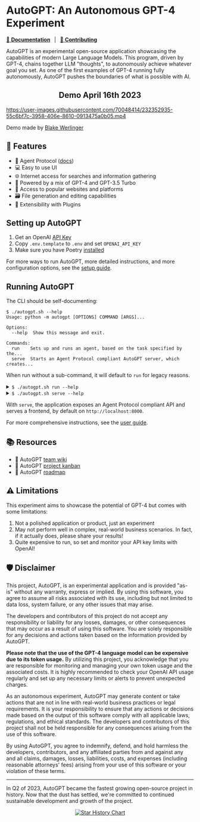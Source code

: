 # AutoGPT: An Autonomous GPT-4 Experiment

[📖 **Documentation**][docs]
&ensp;|&ensp;
[🚀 **Contributing**](../../CONTRIBUTING.md)

AutoGPT is an experimental open-source application showcasing the capabilities of modern Large Language Models. This program, driven by GPT-4, chains together LLM "thoughts", to autonomously achieve whatever goal you set. As one of the first examples of GPT-4 running fully autonomously, AutoGPT pushes the boundaries of what is possible with AI.

<h2 align="center"> Demo April 16th 2023 </h2>

https://user-images.githubusercontent.com/70048414/232352935-55c6bf7c-3958-406e-8610-0913475a0b05.mp4

Demo made by <a href=https://twitter.com/BlakeWerlinger>Blake Werlinger</a>

## 🚀 Features

- 🔌 Agent Protocol ([docs](https://agentprotocol.ai))
- 💻 Easy to use UI
- 🌐 Internet access for searches and information gathering
- 🧠 Powered by a mix of GPT-4 and GPT-3.5 Turbo
- 🔗 Access to popular websites and platforms
- 🗃️ File generation and editing capabilities
- 🔌 Extensibility with Plugins
<!-- - 💾 Long-term and short-term memory management -->

## Setting up AutoGPT
1. Get an OpenAI [API Key](https://platform.openai.com/account/api-keys)
2. Copy `.env.template` to `.env` and set `OPENAI_API_KEY`
3. Make sure you have Poetry [installed](https://python-poetry.org/docs/#installation)

For more ways to run AutoGPT, more detailed instructions, and more configuration options,
see the [setup guide][docs/setup].

## Running AutoGPT
The CLI should be self-documenting:
```shell
$ ./autogpt.sh --help
Usage: python -m autogpt [OPTIONS] COMMAND [ARGS]...

Options:
  --help  Show this message and exit.

Commands:
  run    Sets up and runs an agent, based on the task specified by the...
  serve  Starts an Agent Protocol compliant AutoGPT server, which creates...
```
When run without a sub-command, it will default to `run` for legacy reasons.

<details>
<summary>
<code>$ ./autogpt.sh run --help</code>
</summary>

The `run` sub-command starts AutoGPT with the legacy CLI interface:

```shell
$ ./autogpt.sh run --help
Usage: python -m autogpt run [OPTIONS]

  Sets up and runs an agent, based on the task specified by the user, or
  resumes an existing agent.

Options:
  -c, --continuous                Enable Continuous Mode
  -y, --skip-reprompt             Skips the re-prompting messages at the
                                  beginning of the script
  -C, --ai-settings FILE          Specifies which ai_settings.yaml file to
                                  use, relative to the AutoGPT root directory.
                                  Will also automatically skip the re-prompt.
  -P, --prompt-settings FILE      Specifies which prompt_settings.yaml file to
                                  use.
  -l, --continuous-limit INTEGER  Defines the number of times to run in
                                  continuous mode
  --speak                         Enable Speak Mode
  --debug                         Enable Debug Mode
  --gpt3only                      Enable GPT3.5 Only Mode
  --gpt4only                      Enable GPT4 Only Mode
  -m, --use-memory TEXT           Defines which Memory backend to use
  -b, --browser-name TEXT         Specifies which web-browser to use when
                                  using selenium to scrape the web.
  --allow-downloads               Dangerous: Allows AutoGPT to download files
                                  natively.
  --skip-news                     Specifies whether to suppress the output of
                                  latest news on startup.
  --install-plugin-deps           Installs external dependencies for 3rd party
                                  plugins.
  --ai-name TEXT                  AI name override
  --ai-role TEXT                  AI role override
  --constraint TEXT               Add or override AI constraints to include in
                                  the prompt; may be used multiple times to
                                  pass multiple constraints
  --resource TEXT                 Add or override AI resources to include in
                                  the prompt; may be used multiple times to
                                  pass multiple resources
  --best-practice TEXT            Add or override AI best practices to include
                                  in the prompt; may be used multiple times to
                                  pass multiple best practices
  --override-directives           If specified, --constraint, --resource and
                                  --best-practice will override the AI's
                                  directives instead of being appended to them
  --help                          Show this message and exit.
```
</details>


<details>
<summary>
<code>$ ./autogpt.sh serve --help</code>
</summary>

The `serve` sub-command starts AutoGPT wrapped in an Agent Protocol server:

```shell
$ ./autogpt.sh serve --help
Usage: python -m autogpt serve [OPTIONS]

  Starts an Agent Protocol compliant AutoGPT server, which creates a custom
  agent for every task.

Options:
  -P, --prompt-settings FILE  Specifies which prompt_settings.yaml file to
                              use.
  --debug                     Enable Debug Mode
  --gpt3only                  Enable GPT3.5 Only Mode
  --gpt4only                  Enable GPT4 Only Mode
  -m, --use-memory TEXT       Defines which Memory backend to use
  -b, --browser-name TEXT     Specifies which web-browser to use when using
                              selenium to scrape the web.
  --allow-downloads           Dangerous: Allows AutoGPT to download files
                              natively.
  --install-plugin-deps       Installs external dependencies for 3rd party
                              plugins.
  --help                      Show this message and exit.
```
</details>

With `serve`, the application exposes an Agent Protocol compliant API and serves a frontend,
by default on `http://localhost:8000`.

For more comprehensive instructions, see the [user guide][docs/usage].

[docs]: https://docs.agpt.co/autogpt
[docs/setup]: https://docs.agpt.co/autogpt/setup
[docs/usage]: https://docs.agpt.co/autogpt/usage
[docs/plugins]: https://docs.agpt.co/autogpt/plugins

## 📚 Resources
* 📔 AutoGPT [team wiki](https://github.com/Significant-Gravitas/Nexus/wiki)
* 🧮 AutoGPT [project kanban](https://github.com/orgs/Significant-Gravitas/projects/1)
* 🌃 AutoGPT [roadmap](https://github.com/orgs/Significant-Gravitas/projects/2)

## ⚠️ Limitations

This experiment aims to showcase the potential of GPT-4 but comes with some limitations:

1. Not a polished application or product, just an experiment
2. May not perform well in complex, real-world business scenarios. In fact, if it actually does, please share your results!
3. Quite expensive to run, so set and monitor your API key limits with OpenAI!

## 🛡 Disclaimer

This project, AutoGPT, is an experimental application and is provided "as-is" without any warranty, express or implied. By using this software, you agree to assume all risks associated with its use, including but not limited to data loss, system failure, or any other issues that may arise.

The developers and contributors of this project do not accept any responsibility or liability for any losses, damages, or other consequences that may occur as a result of using this software. You are solely responsible for any decisions and actions taken based on the information provided by AutoGPT.

**Please note that the use of the GPT-4 language model can be expensive due to its token usage.** By utilizing this project, you acknowledge that you are responsible for monitoring and managing your own token usage and the associated costs. It is highly recommended to check your OpenAI API usage regularly and set up any necessary limits or alerts to prevent unexpected charges.

As an autonomous experiment, AutoGPT may generate content or take actions that are not in line with real-world business practices or legal requirements. It is your responsibility to ensure that any actions or decisions made based on the output of this software comply with all applicable laws, regulations, and ethical standards. The developers and contributors of this project shall not be held responsible for any consequences arising from the use of this software.

By using AutoGPT, you agree to indemnify, defend, and hold harmless the developers, contributors, and any affiliated parties from and against any and all claims, damages, losses, liabilities, costs, and expenses (including reasonable attorneys' fees) arising from your use of this software or your violation of these terms.

---

In Q2 of 2023, AutoGPT became the fastest growing open-source project in history. Now that the dust has settled, we're committed to continued sustainable development and growth of the project.

<p align="center">
  <a href="https://star-history.com/#Significant-Gravitas/AutoGPT&Date">
    <img src="https://api.star-history.com/svg?repos=Significant-Gravitas/AutoGPT&type=Date" alt="Star History Chart">
  </a>
</p>
